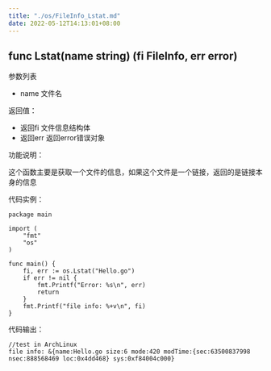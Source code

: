 ```yaml
---
title: "./os/FileInfo_Lstat.md"
date: 2022-05-12T14:13:01+08:00
---
```

## func Lstat(name string) (fi FileInfo, err error)

参数列表

- name 文件名

返回值：

- 返回fi 文件信息结构体
- 返回err 返回error错误对象

功能说明：

这个函数主要是获取一个文件的信息，如果这个文件是一个链接，返回的是链接本身的信息

代码实例：

    package main

    import (
        "fmt"
        "os"
    )

    func main() {
        fi, err := os.Lstat("Hello.go")
        if err != nil {
            fmt.Printf("Error: %s\n", err)
            return
        }
        fmt.Printf("file info: %+v\n", fi)
    }

代码输出：

    //test in ArchLinux
    file info: &{name:Hello.go size:6 mode:420 modTime:{sec:63500837998 nsec:888568469 loc:0x4dd468} sys:0xf84004c000}
